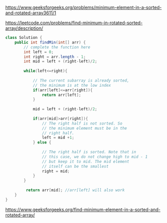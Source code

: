 https://www.geeksforgeeks.org/problems/minimum-element-in-a-sorted-and-rotated-array3611/1

https://leetcode.com/problems/find-minimum-in-rotated-sorted-array/description/

```java
class Solution {
    public int findMin(int[] arr) {
        // complete the function here
        int left = 0;
        int right = arr.length - 1;
        int mid = left + (right-left)/2;
        
        while(left<=right){
            
            // The current subarray is already sorted,
            // the minimum is at the low index
            if(arr[left]<=arr[right]){
                return arr[left];
            }
            
            mid = left + (right-left)/2;
            
            if(arr[mid]>arr[right]){
                // The right half is not sorted. So
                // the minimum element must be in the
                // right half.
                left = mid +1;
            } else {
                
                // The right half is sorted. Note that in
                // this case, we do not change high to mid - 1
                // but keep it to mid. The mid element
                // itself can be the smallest
                right = mid;
            }
        }
        
         return arr[mid]; //arr[left] will also work
    }
}
```

https://www.geeksforgeeks.org/find-minimum-element-in-a-sorted-and-rotated-array/